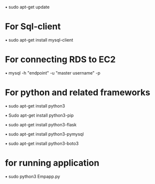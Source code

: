 • sudo apt-get update

# For Sql-client

• sudo apt-get install mysql-client

# For connecting RDS to EC2

• mysql -h "endpoint" -u "master username" -p

# For python and related frameworks

• sudo apt-get install python3

• Sudo apt-get install python3-pip

• sudo apt-get install python3-flask

• sudo apt-get install python3-pymysql

• sudo apt-get install python3-boto3

# for running application

• sudo python3 Empapp.py
